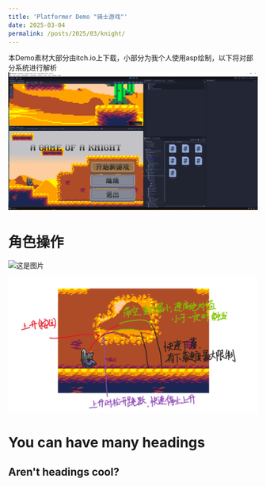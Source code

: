 ```yaml
---
title: 'Platformer Demo "骑士游戏"'
date: 2025-03-04
permalink: /posts/2025/03/knight/
---
```


本Demo素材大部分由itch.io上下载，小部分为我个人使用asp绘制，以下将对部分系统进行解析
![这是图片](/images/knight/菜单页.png "菜单页")

角色操作
======
![这是图片](/images/knight/基本行动.gif "基本行动")

![这是gif](/images/knight/跳跃解析.png "跳跃解析")


You can have many headings
======

Aren't headings cool?
------
